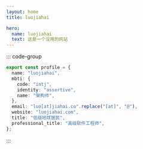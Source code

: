 ```yaml
---
layout: home
title: luojiahai

hero:
  name: luojiahai
  text: 这是一个没用的网站
---
```


::: code-group

```ts [profile.ts] :line-numbers
export const profile = {
  name: "luojiahai",
  mbti: {
    code: "intj",
    identity: "assertive",
    name: "架构师",
  },
  email: "luo[at]jiahai.co".replace("[at]", "@"),
  website: "luojiahai.com",
  title: "低级地球居民",
  professional_title: "高级软件工程师",
};
```

:::
